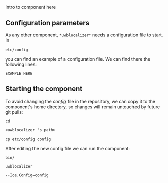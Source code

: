 ```
```
#
``` uwblocalizer
```
Intro to component here


## Configuration parameters
As any other component,
``` *uwblocalizer* ```
needs a configuration file to start. In

    etc/config

you can find an example of a configuration file. We can find there the following lines:

    EXAMPLE HERE


## Starting the component
To avoid changing the *config* file in the repository, we can copy it to the component's home directory, so changes will remain untouched by future git pulls:

    cd

``` <uwblocalizer 's path> ```

    cp etc/config config

After editing the new config file we can run the component:

    bin/

```uwblocalizer ```

    --Ice.Config=config
